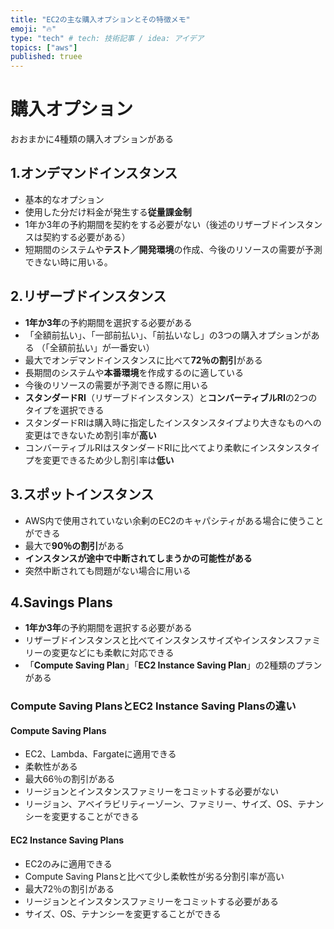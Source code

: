 ```yaml
---
title: "EC2の主な購入オプションとその特徴メモ"
emoji: "🔥"
type: "tech" # tech: 技術記事 / idea: アイデア
topics: ["aws"]
published: truee
---
```

# 購入オプション
おおまかに4種類の購入オプションがある

## 1.オンデマンドインスタンス
- 基本的なオプション
- 使用した分だけ料金が発生する**従量課金制**
- 1年か3年の予約期間を契約をする必要がない（後述のリザーブドインスタンスは契約する必要がある）
- 短期間のシステムや**テスト／開発環境**の作成、今後のリソースの需要が予測できない時に用いる。

## 2.リザーブドインスタンス
- **1年か3年**の予約期間を選択する必要がある
- 「全額前払い」、「一部前払い」、「前払いなし」の3つの購入オプションがある
（「全額前払い」が一番安い）
- 最大でオンデマンドインスタンスに比べて**72％の割引**がある
- 長期間のシステムや**本番環境**を作成するのに適している
- 今後のリソースの需要が予測できる際に用いる
- **スタンダードRI**（リザーブドインスタンス）と**コンバーティブルRI**の2つのタイプを選択できる
- スタンダードRIは購入時に指定したインスタンスタイプより大きなものへの変更はできないため割引率が**高い**
- コンバーティブルRIはスタンダードRIに比べてより柔軟にインスタンスタイプを変更できるため少し割引率は**低い**

## 3.スポットインスタンス
- AWS内で使用されていない余剰のEC2のキャパシティがある場合に使うことができる
- 最大で**90％の割引**がある
- **インスタンスが途中で中断されてしまうかの可能性がある**
- 突然中断されても問題がない場合に用いる

## 4.Savings Plans
- **1年か3年**の予約期間を選択する必要がある
- リザーブドインスタンスと比べてインスタンスサイズやインスタンスファミリーの変更などにも柔軟に対応できる
- 「**Compute Saving Plan**」「**EC2 Instance Saving Plan**」の2種類のプランがある

### Compute Saving PlansとEC2 Instance Saving Plansの違い

#### Compute Saving Plans
- EC2、Lambda、Fargateに適用できる
- 柔軟性がある
- 最大66％の割引がある
- リージョンとインスタンスファミリーをコミットする必要がない
- リージョン、アベイラビリティーゾーン、ファミリー、サイズ、OS、テナンシーを変更することができる

#### EC2 Instance Saving Plans
- EC2のみに適用できる
- Compute Saving Plansと比べて少し柔軟性が劣る分割引率が高い
- 最大72％の割引がある
- リージョンとインスタンスファミリーをコミットする必要がある
- サイズ、OS、テナンシーを変更することができる
